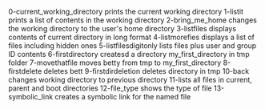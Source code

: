 0-current_working_directory prints the current working directory
1-listit prints a list of contents in the working directory
2-bring_me_home changes the working directory to the user's home directory
3-listfiles displays contents of current directory in long format
4-listmorefies displays a list of files including hidden ones
5-listfilesdigitonly lists files plus user and group ID contents
6-firstdirectory createsd a directory my_first_directory in tmp folder
7-movethatfile moves betty from tmp to my_first_directory
8-firstdelete deletes bett
9-firstdirdeletion deletes directory in tmp
10-back changes working directory to previous directory
11-lists all files in current, parent and boot directories
12-file_type shows the type of file
13-symbolic_link creates a symbolic link for the named file 
